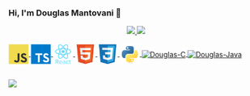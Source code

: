 ### Hi, I'm Douglas Mantovani 👋

<div align="center">
  <a href="https://github.com/Douglasmantovani" target="_blank" rel="noopener noreferrer" </a>
  <img height="180em" src="https://github-readme-stats.vercel.app/api?username=Douglasmantovani&show_icons=true&theme=dark&include_all_commits=true&count_private=true"/>
  <img height="180em" src="https://github-readme-stats.vercel.app/api/top-langs/?username=Douglasmantovani&layout=compact&langs_count=7&theme=dark"/>
</div>

<div style="display: inline_block"><br>
  <img align="center" alt="Douglas-JS" height="40" width="40" src="https://raw.githubusercontent.com/devicons/devicon/1119b9f84c0290e0f0b38982099a2bd027a48bf1/icons/javascript/javascript-original.svg">
  <img align="center" alt="Douglas-TS" height="40" width="40" src="https://raw.githubusercontent.com/devicons/devicon/1119b9f84c0290e0f0b38982099a2bd027a48bf1/icons/typescript/typescript-original.svg">
  <img align="center" alt="Douglas-REACT" height="40" width="40" src="https://raw.githubusercontent.com/devicons/devicon/1119b9f84c0290e0f0b38982099a2bd027a48bf1/icons/react/react-original-wordmark.svg">
    <img align="center" alt="Douglas-HTML" height="40" width="40" src="https://raw.githubusercontent.com/devicons/devicon/master/icons/html5/html5-original.svg">
  <img align="center" alt="Douglas-CSS" height="40" width="40" src="https://raw.githubusercontent.com/devicons/devicon/master/icons/css3/css3-original.svg">
  <img align="center" alt="Douglas-Python" height="40" width="40" src="https://raw.githubusercontent.com/devicons/devicon/master/icons/python/python-original.svg">
  <img align="center" alt="Douglas-C" height="40" width="40" src="https://cdn.jsdelivr.net/gh/devicons/devicon/icons/c/c-original.svg" />
  <img align="center" alt="Douglas-Java" height="40" width="40" src="https://cdn.jsdelivr.net/gh/devicons/devicon/icons/java/java-original.svg" />

  
  

</div>

##
                                                                                                                                                    
<div> 
  <a href="https://www.linkedin.com/in/Douglassrocha-/" target="_blank"><img src="https://img.shields.io/badge/-LinkedIn-%230077B5?style=for-the-badge&logo=linkedin&logoColor=white" target="_blank"></a> 
 
  
 
</div>       
